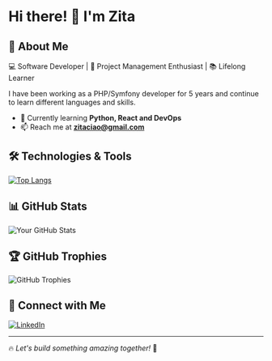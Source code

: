 # Hi there! 👋 I'm Zita 

## 🚀 About Me  
💻 Software Developer | 🎨 Project Management Enthusiast | 📚 Lifelong Learner  

I have been working as a PHP/Symfony developer for 5 years and continue to learn different languages and skills.

- 🌱 Currently learning **Python, React and DevOps**
- 📫 Reach me at **zitaciao@gmail.com**  
<!-- - 🌍 Check out my portfolio: [LinkedIn](https://www.linkedin.com/in/zitavan/)  -->

## 🛠️ Technologies & Tools  
<!--![PHP](https://img.shields.io/badge/-PHP-777BB4?style=flat&logo=php&logoColor=white)  
![Symfony](https://img.shields.io/badge/-Symfony-000000?style=flat&logo=symfony&logoColor=white)  
![Python](https://img.shields.io/badge/-Python-3776AB?style=flat&logo=python&logoColor=white)  
![Flask](https://img.shields.io/badge/-Flask-000000?style=flat&logo=flask&logoColor=white)  
![Django](https://img.shields.io/badge/-Django-092E20?style=flat&logo=django&logoColor=white)  
![JavaScript](https://img.shields.io/badge/-JavaScript-F7DF1E?style=flat&logo=javascript&logoColor=black)  
![React](https://img.shields.io/badge/-React-61DAFB?style=flat&logo=react&logoColor=black)  
![PostgreSQL](https://img.shields.io/badge/-PostgreSQL-336791?style=flat&logo=postgresql&logoColor=white)  
![SQL](https://img.shields.io/badge/-SQL-4479A1?style=flat&logo=amazon-dynamodb&logoColor=white)   -->

[![Top Langs](https://github-readme-stats.vercel.app/api/top-langs/?username=anuraghazra&layout=compact)](https://github.com/anuraghazra/github-readme-stats)

## 📊 GitHub Stats  
![Your GitHub Stats](https://github-readme-stats.vercel.app/api?username=ZitaNguyen&show_icons=true&theme=radical)  

## 🏆 GitHub Trophies  
![GitHub Trophies](https://github-profile-trophy.vercel.app/?username=ZitaNguyen&theme=onedark)  

## 🔗 Connect with Me  
[![LinkedIn](https://img.shields.io/badge/-LinkedIn-blue?style=flat&logo=Linkedin&logoColor=white)](https://linkedin.com/in/zitavan)  
<!-- [![Twitter](https://img.shields.io/badge/-Twitter-blue?style=flat&logo=twitter&logoColor=white)](https://twitter.com/yourprofile)  -->

---

🔥 *Let's build something amazing together!* 🚀  


